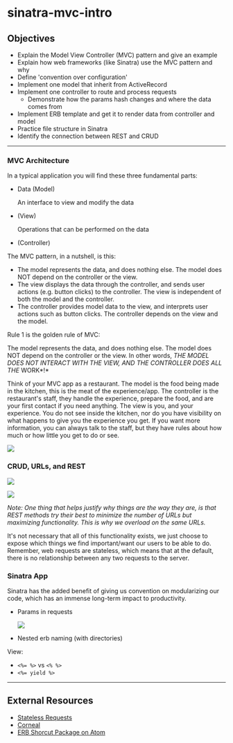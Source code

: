 # sinatra-mvc-intro

## Objectives

- Explain the Model View Controller \(MVC\) pattern and give an example
- Explain how web frameworks \(like Sinatra\) use the MVC pattern and why
- Define 'convention over configuration'
- Implement one model that inherit from ActiveRecord
- Implement one controller to route and process requests
  - Demonstrate how the params hash changes and where the data comes from
- Implement ERB template and get it to render data from controller and model
- Practice file structure in Sinatra
- Identify the connection between REST and CRUD

---

### MVC Architecture

In a typical application you will find these three fundamental parts:

- Data \(Model\)

  An interface to view and modify the data

- \(View\)

  Operations that can be performed on the data

- \(Controller\)

The MVC pattern, in a nutshell, is this:

- The model represents the data, and does nothing else. The model does NOT depend on the controller or the view.
- The view displays the data through the controller, and sends user actions \(e.g. button clicks\) to the controller. The view is independent of both the model and the controller.
- The controller provides model data to the view, and interprets user actions such as button clicks. The controller depends on the view and the model.

Rule 1 is the golden rule of MVC:

The model represents the data, and does nothing else. The model does NOT depend on the controller or the view. In other words, _THE MODEL DOES NOT INTERACT WITH THE VIEW, AND THE CONTROLLER DOES ALL THE_ WORK*!*

Think of your MVC app as a restaurant. The model is the food being made in the kitchen, this is the meat of the experience/app. The controller is the restaurant's staff, they handle the experience, prepare the food, and are your first contact if you need anything. The view is you, and your experience. You do not see inside the kitchen, nor do you have visibility on what happens to give you the experience you get. If you want more information, you can always talk to the staff, but they have rules about how much or how little you get to do or see.

![](https://raw.githubusercontent.com/flatiron-school/education-team-wiki/master/assets/m2_sinatra_request.jpg?token=ASv3_VCJPikCHqKAY9-N5fpeCfN4cXfXks5bcOkgwA%3D%3D)

### CRUD, URLs, and REST

![](https://raw.githubusercontent.com/flatiron-school/education-team-wiki/master/assets/m2_sinatra_rest.png?token=ASv3_UMqPg_ga50RpTf6C2Zn4DfeXnt9ks5bcOknwA%3D%3D)

![](https://raw.githubusercontent.com/flatiron-school/education-team-wiki/master/assets/m2_sinatra_crud.jpg?token=ASv3_TsOof_cj9wsrgmZl6qoQF0mA5jNks5bcOkkwA%3D%3D)

_Note: One thing that helps justify why things are the way they are, is that REST methods try their best to minimize the number of URLs but maximizing functionality. This is why we overload on the same URLs._

It's not necessary that all of this functionality exists, we just choose to expose which things we find important/want our users to be able to do. Remember, web requests are stateless, which means that at the default, there is no relationship between any two requests to the server.

### Sinatra App

Sinatra has the added benefit of giving us convention on modularizing our code, which has an immense long-term impact to productivity.

- Params in requests

  ![](https://raw.githubusercontent.com/flatiron-school/education-team-wiki/master/assets/m2_sinatra_routing_code.jpg?token=ASv3_RTCvN-lIxZWRWrw0e0m7GF5tT4Pks5bcOkrwA%3D%3D)

- Nested erb naming \(with directories\)

View:

- `<%= %>` vs `<% %>`
- `<%= yield %>`

---

## External Resources

- [Stateless Requests](https://stackoverflow.com/questions/13200152/why-say-that-http-is-a-stateless-protocol)
- [Corneal](https://github.com/thebrianemory/corneal)
- [ERB Shorcut Package on Atom](https://atom.io/packages/rails-snippets)
